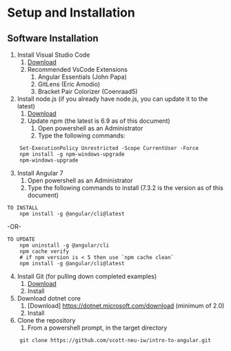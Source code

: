 # Setup and Installation
## Software Installation
1. Install Visual Studio Code
    1. [Download](https://code.visualstudio.com/download)
    2. Recommended VsCode Extensions
        1. Angular Essentials (John Papa)
        2. GitLens (Eric Amodio)
        3. Bracket Pair Colorizer (Coenraad5)
2. Install node.js (if you already have node.js, you can update it to the latest)
    1. [Download](https://nodejs.org/en/download)
    2. Update npm (the latest is 6.9 as of this document)
	    1. Open powershell as an Administrator
		2. Type the following commands:
```
	Set-ExecutionPolicy Unrestricted -Scope CurrentUser -Force
	npm install -g npm-windows-upgrade
	npm-windows-upgrade
```
3. Install Angular 7
	1. Open powershell as an Administrator
	2. Type the following commands to install (7.3.2 is the version as of this document)
```
TO INSTALL
	npm install -g @angular/cli@latest
```
-OR-
```
TO UPDATE
	npm uninstall -g @angular/cli
	npm cache verify
	# if npm version is < 5 then use `npm cache clean` 
	npm install -g @angular/cli@latest
```
4. Install Git (for pulling down completed examples)
    1. [Download](https://git-scm.com/downloads)
    2. Install
5. Download dotnet core
	1. [Download] https://dotnet.microsoft.com/download (minimum of 2.0)
	2. Install
6. Clone the repository
	1. From a powershell prompt, in the target directory
```
	git clone https://github.com/scott-neu-iw/intro-to-angular.git
```
